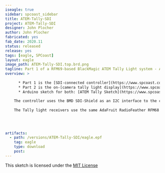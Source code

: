 ```yaml
---
iseagle: true
sidebar: spcoast_sidebar
title: ATEM-Tally-SDI
project: ATEM-Tally-SDI
designer: John Plocher
author: John Plocher
fabricated: yes
fab_date: 2020.11
status: released
release: yes
tags: [eagle, SPCoast]
layout: eagle
image_path: ATEM-Tally-SDI.top.brd.png
tagline: Part 1 of a RFM69-based BlackMagic ATEM Tally Light system - ATEM SDI Interface
overview: >
    
      * Part 1 is the [SDI-connected controller](https://www.spcoast.com/pages/ATEM-Tally-SDI.html)
      * Part 2 is the on-[camera tally light display](https://www.spcoast.com/pages/ATEM-Tally-Camera-Light.html)
      * Arduino sketch for both: [ATEM Tally Sketch](https://www.spcoast.com/pages/ATEMTallyLightRadio.html)
    
    The controller uses the BMD SDI-Shield as an I2C interface to the control signals embedded in the SDI video stream emitted by the ATEM switchers, connected to an AdaFruit RadioFeather AVR 32u4 RFM69 controller and an AdaFruit neopixel strip.  
    
    The Tally light receivers use the same AdaFruit RadioFeather RFM68 AVR 32U4 sticks with a NeoPixel strip that displays Red (LIVE), Green (PREVIEW) or dim Blue (operational, but not currently selected).
    
    
    
    
artifacts:
  - path: /versions/ATEM-Tally-SDI/eagle.epf
    tag: eagle
    type: download
    post: 
---
```



This sketch is licensed under the [MIT License](https://opensource.org/licenses/MIT)
